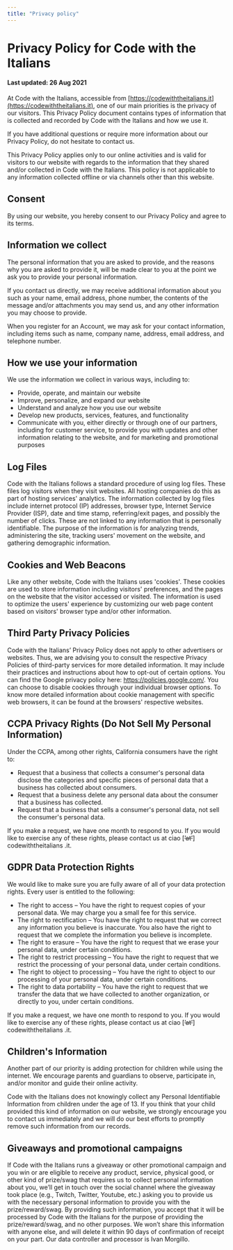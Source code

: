 ```yaml
---
title: "Privacy policy"
---
```


# Privacy Policy for Code with the Italians

#### Last updated: 26 Aug 2021

At Code with the Italians, accessible from [https://codewiththeitalians.it](https://codewiththeitalians.it), one of our main priorities is the privacy of our visitors. This Privacy Policy document contains types of information that is collected and recorded by Code with the Italians and how we use it.

If you have additional questions or require more information about our Privacy Policy, do not hesitate to contact us.

This Privacy Policy applies only to our online activities and is valid for visitors to our website with regards to the information that they shared and/or collected in Code with the Italians. This policy is not applicable to any information collected offline or via channels other than this website.

## Consent
By using our website, you hereby consent to our Privacy Policy and agree to its terms.

## Information we collect

The personal information that you are asked to provide, and the reasons why you are asked to provide it, will be made clear to you at the point we ask you to provide your personal information.

If you contact us directly, we may receive additional information about you such as your name, email address, phone number, the contents of the message and/or attachments you may send us, and any other information you may choose to provide.

When you register for an Account, we may ask for your contact information, including items such as name, company name, address, email address, and telephone number.

## How we use your information

We use the information we collect in various ways, including to:

* Provide, operate, and maintain our website
* Improve, personalize, and expand our website
* Understand and analyze how you use our website
* Develop new products, services, features, and functionality
* Communicate with you, either directly or through one of our partners, including for customer service, to provide you with updates and other information relating to the website, and for marketing and promotional purposes

## Log Files
Code with the Italians follows a standard procedure of using log files. These files log visitors when they visit websites. All hosting companies do this as part of hosting services' analytics. The information collected by log files include internet protocol (IP) addresses, browser type, Internet Service Provider (ISP),
date and time stamp, referring/exit pages, and possibly the number of clicks. These are not linked to any information that is personally identifiable.
The purpose of the information is for analyzing trends, administering the site, tracking users' movement on the website, and gathering demographic
information.

## Cookies and Web Beacons

Like any other website, Code with the Italians uses 'cookies'. These cookies are used to store information including visitors' preferences, and the pages on the website that the visitor accessed or visited. The information is used to optimize the users'
experience by customizing our web page content based on visitors' browser type and/or other information.

## Third Party Privacy Policies

Code with the Italians’ Privacy Policy does not apply to other advertisers or websites. Thus, we are advising you to consult the respective Privacy Policies of
third-party services for more detailed information. It may include their practices and instructions about how to opt-out of certain options. You can
find the Google privacy policy here: https://policies.google.com/. You can choose to disable cookies through your individual browser options. To know
more detailed information about cookie management with specific web browsers, it can be found at the browsers' respective websites.

## CCPA Privacy Rights (Do Not Sell My Personal Information)

Under the CCPA, among other rights, California consumers have the right to:
* Request that a business that collects a consumer's personal data disclose the categories and specific pieces of personal data that a business has
collected about consumers.
* Request that a business delete any personal data about the consumer that a business has collected.
* Request that a business that sells a consumer's personal data, not sell the consumer's personal data.

If you make a request, we have one month to respond to you. If you would like to exercise any of these rights, please contact us at ciao [~~’at’~~] codewiththeitalians .it.

## GDPR Data Protection Rights

We would like to make sure you are fully aware of all of your data protection rights. Every user is entitled to the following:

* The right to access – You have the right to request copies of your personal data. We may charge you a small fee for this service.
* The right to rectification – You have the right to request that we correct any information you believe is inaccurate. You also have the right to request that we
complete the information you believe is incomplete.
* The right to erasure – You have the right to request that we erase your personal data, under
certain conditions.
* The right to restrict processing – You have the right to request that we restrict the processing of your personal data, under
certain conditions.
* The right to object to processing – You have the right to object to our processing of your personal data, under certain
conditions.
* The right to data portability – You have the right to request that we transfer the data that we have collected to another organization, or
directly to you, under certain conditions.

If you make a request, we have one month to respond to you. If you would like to exercise any of these
rights, please contact us at ciao [~~’at’~~] codewiththeitalians .it.

## Children's Information

Another part of our priority is adding protection for children while using the internet. We encourage parents and guardians to observe, participate in, and/or monitor and guide their online activity.

Code with the Italians does not knowingly collect any Personal Identifiable Information from children under the age of 13. If you think that your child
provided this kind of information on our website, we strongly encourage you to contact us immediately and we will do our best efforts to promptly
remove such information from our records.

## Giveaways and promotional campaigns

If Code with the Italians runs a giveaway or other promotional campaign and you win or are eligible to receive any product, service, physical good, or other kind of prize/swag that requires us to collect personal information about you, we’ll get in touch over the social channel where the giveaway took place (e.g., Twitch, Twitter, Youtube, etc.) asking you to
provide us with the necessary personal information to provide you with the prize/reward/swag. By providing such information, you accept that it will
be processed by Code with the Italians for the purpose of providing the prize/reward/swag, and no other purposes. We won’t share this information with
anyone else, and will delete it within 90 days of confirmation of receipt on your part. Our data controller and processor is Ivan Morgillo.
